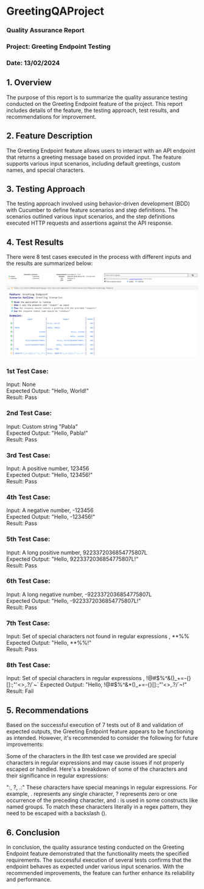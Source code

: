 # GreetingQAProject

### Quality Assurance Report

### Project: Greeting Endpoint Testing

### Date: 13/02/2024

## 1. Overview

The purpose of this report is to summarize the quality assurance testing conducted on the Greeting Endpoint feature of the project. This report includes details of the feature, the testing approach, test results, and recommendations for improvement.

## 2. Feature Description

The Greeting Endpoint feature allows users to interact with an API endpoint that returns a greeting message based on provided input. The feature supports various input scenarios, including default greetings, custom names, and special characters.

## 3. Testing Approach

The testing approach involved using behavior-driven development (BDD) with Cucumber to define feature scenarios and step definitions. The scenarios outlined various input scenarios, and the step definitions executed HTTP requests and assertions against the API response.

## 4. Test Results

There were 8 test cases executed in the process with different inputs and the results are summarized below:

<img align="center" alt="scenarios" src="https://github.com/vikaspabla/GreetingQAProject/blob/main/greetingScenarios.PNG">

### 1st Test Case:  
Input: None  
Expected Output: "Hello, World!"  
Result: Pass

### 2nd Test Case:  
Input: Custom string "Pabla"  
Expected Output: "Hello, Pabla!"  
Result: Pass

### 3rd Test Case:  
Input: A positive number, 123456  
Expected Output: "Hello, 123456!"  
Result: Pass

### 4th Test Case:  
Input: A negative number, -123456  
Expected Output: "Hello, -123456!"  
Result: Pass

### 5th Test Case:  
Input: A long positive number, 9223372036854775807L  
Expected Output: "Hello, 9223372036854775807L!"  
Result: Pass

### 6th Test Case:  
Input: A long negative number, -9223372036854775807L  
Expected Output: "Hello, -9223372036854775807L!"  
Result: Pass

### 7th Test Case:  
Input: Set of special characters not found in regular expressions  , **%%   
Expected Output: "Hello, **%%!"  
Result: Pass

### 8th Test Case:  
Input: Set of special characters in regular expressions  , !@#$%^&()_+=-{}[]:;"'<>,.?/`~`   
Expected Output: "Hello, !@#$%^&*()_+=-{}[]\:;"'<>,.?/`~!"  
Result: Fail

## 5. Recommendations

Based on the successful execution of 7 tests out of 8 and validation of expected outputs, the Greeting Endpoint feature appears to be functioning as intended. However, it's recommended to consider the following for future improvements:

Some of the characters in the 8th test case we provided are special characters in regular expressions and may cause issues if not properly escaped or handled. Here's a breakdown of some of the characters and their significance in regular expressions:

":, ?, .:" These characters have special meanings in regular expressions. For example, . represents any single character, ? represents zero or one occurrence of the preceding character, and : is used in some constructs like named groups. To match these characters literally in a regex pattern, they need to be escaped with a backslash (\).

## 6. Conclusion

In conclusion, the quality assurance testing conducted on the Greeting Endpoint feature demonstrated that the functionality meets the specified requirements. The successful execution of several tests confirms that the endpoint behaves as expected under various input scenarios. With the recommended improvements, the feature can further enhance its reliability and performance.


